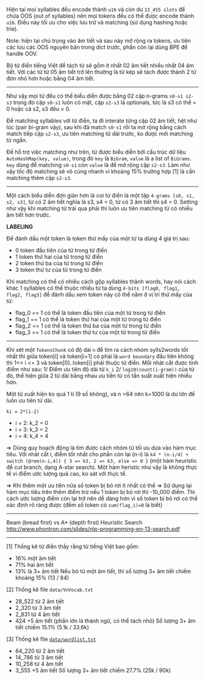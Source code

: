 Hiện tại mọi syllables đều encode thành `u16` và còn dư `13_455 slots` để chứa OOS (out of syllables) nên mọi tokens đều có thể được encode thành `u16`. Điều này tối ưu cho việc lưu trữ và matching (sử dụng hashing hoặc trie).

Note: hiện tại chú trọng vào âm tiết và sau này mở rộng ra tokens, ưu tiên các lưu các OOS nguyên bản trong dict trước, phần còn lại dùng BPE để handle OOV.

Bộ từ điển tiếng Việt để tách từ sẽ gồm ít nhất 02 âm tiết nhiều nhất 04 âm tiết. Với các từ từ 05 âm tiết trở lên thường là từ kép sẽ tách được thành 2 từ đơn nhỏ hơn hoặc bằng 04 âm tiết.

- - - 

Như vậy mọi từ đều có thể biểu diễn được bằng 02 cặp n-grams `s0-s1 s2-s3` trong đó cặp `s0-s1` luôn có mặt, cặp `s2-s3` là optionals, tức là s3 có thể = 0 hoặc cả s2, s3 đều = 0.

Để matching syllables với từ điển, ta đi interate từng cặp 02 âm tiết, hệt như lúc (pair bi-gram vậy), sau khi đã match `s0-s1` rồi ta mở rộng bằng cách match tiếp cặp `s2-s3`, ưu tiên matching từ dài trước, ko được mới matching từ ngắn.

Để hỗ trợ việc matching như trên, từ được biểu diễn bởi cấu trúc dữ liệu `AutoHashMap(key, value)`, trong đó `key` là `BiGram`, `value` là a list of `BiGrams`. `key` dùng để matching `s0-s1` còn `value` là để mở rộng cặp `s2-s3`. Làm như vậy tốc độ matching sẽ vô cùng nhanh vì khoảng 15% trường hợp [1] là cần matching thêm cặp `s2-s3`.

- - -

Một cách biểu diễn đơn giản hơn là coi từ điển là một tập `4-grams [s0, s1, s2, s3]`, từ có 2 âm tiết nghĩa là s3, s4 = 0, từ có 3 âm tiết thì s4 = 0. Setting như vậy khi matching từ trái qua phải thì luôn ưu tiên matching từ có nhiều âm tiết hơn trước.

__LABELING__

Để đánh dấu một token là  token thứ mấy của một từ ta dùng 4 giá trị sau:
* 0 token đầu tiên của từ trong từ điển
* 1 token thứ hai của từ trong từ điển
* 2 token thứ ba của từ trong từ điển
* 3 token thứ tư của từ trong từ điển

Khi matching có thể có nhiều cách gộp syllables thành words, hay nói cách khác 1 syllables có thể thuộc nhiều từ ta dùng `4-bits [flag0, flag1, flag2, flag3]` để đánh dấu xem token này có thể nằm ở vị trí thứ mấy của từ:
* flag_0 == 1 có thể là token đầu tiên của một từ trong từ điển
* flag_1 == 1 có thể là token thứ hai của một từ trong từ điển
* flag_2 == 1 có thể là token thứ ba của một từ trong từ điển
* flag_3 == 1 có thể là token thứ tư của một từ trong từ điển

- - -

Khi xét một `TokensChunk` có độ dài `n` để tìm ra cách nhóm sylls2words tốt nhất thì giữa token[i] và token[i+1] có phải là `word boundary` đầu tiên không thì 1<= i <= 3 và token[0]..token[i] phải thuộc từ điển. Mỗi nhát cắt được tính điểm như sau:
1/ Điểm ưu tiên độ dài từ `k_i`
2/ `log10(count(i-gram))` của từ đó, thể hiện giữa 2 từ dài bằng nhau ưu tiên từ có tần suất xuất hiện nhiều hơn.

Một từ xuất hiện ko quá 1 tỉ (9 số không), và n =64 nên k=1000 là dư lớn để luôn ưu tiên từ dài.

`ki = 2*(i-2)`
* i = 2: k_2 = 0
* i = 3: k_3 = 2
* i = 4: k_4 = 4

=> Dùng quy hoạch động là tìm được cách nhóm từ tối ưu dựa vào hàm mục tiêu. Với nhát cắt i, điểm tốt nhất cho phần còn lại (n-i) là `k4 * (n-i/4) + switch (@rem(n-i,4)) { 3 => k3, 2 => k3, else => 0 }` (một hàm heuristic để cut branch, dạng A-star search). Một hàm heristic như vậy là không thực tế vì điểm ước lượng quá cao, ko sát với thực tế.

=> Khi thêm một ưu tiên nữa số token bị bỏ rơi ít nhất có thể => Sử dụng lại hàm mục tiêu trên thêm điểm trừ nếu 1 token bị bỏ rơi thì -10_000 điểm. Thì cách ước lượng điểm còn lại trở nên dễ dàng hơn vì số token bị bỏ rơi có thể xác định rõ ràng được (đếm số token có `sum(flag_i)=0` là biết)

- - -

Beam (bread first) vs A* (depth first) Heuristic Search
http://www.phontron.com/slides/nlp-programming-en-13-search.pdf



- - -

[1] Thống kê từ điển thấy rằng từ tiếng Việt bao gồm: 
* 16% một âm tiết
* 71% hai âm tiết
* 13% là 3+ âm tiết
Nếu bỏ từ một âm tiết, thì số lượng 3+ âm tiết chiếm khoảng 15% (13 / 84)

[2] Thống kê file `data/VnVocab.txt`
* 28_522 từ 2 âm tiết
*  2_320 từ 3 âm tiết
*  2_831 từ 4 âm tiết
*    424   +5 âm tiết (phần lớn là thành ngữ, có thể tách nhỏ)
Số lượng 3+ âm tiết chiếm 15.1% (5.1k / 33.6k)

[3] Thống kê file [`data/wordlist.txt`](https://github.com/binhvq/vietdict106k)
* 64_220 từ 2 âm tiết
* 14_786 từ 3 âm tiết
* 10_258 từ 4 âm tiết
*  3_555   +5 âm tiết
Số lượng 3+ âm tiết chiếm 27.7% (25k / 90k)